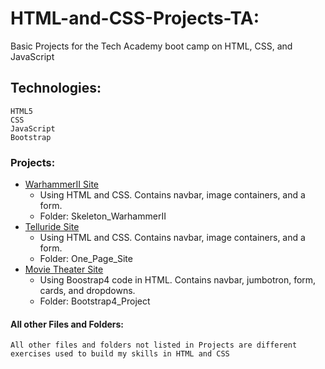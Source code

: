 # HTML-and-CSS-Projects-TA:
Basic Projects for the Tech Academy boot camp on HTML, CSS, and JavaScript
## Technologies:
```
HTML5
CSS
JavaScript
Bootstrap
```
### Projects:
- [WarhammerII Site](https://github.com/NathanielRus/HTML-and-CSS-Projects-TA/tree/main/Skeleton_WarhammerII)
  - Using HTML and CSS. Contains navbar, image containers, and a form.
  - Folder: Skeleton_WarhammerII
- [Telluride Site](https://github.com/NathanielRus/HTML-and-CSS-Projects-TA/tree/main/One_Page_Site)
  - Using HTML and CSS. Contains navbar, image containers, and a form.
  - Folder: One_Page_Site
- [Movie Theater Site](https://github.com/NathanielRus/HTML-and-CSS-Projects-TA/tree/main/Bootstrap4_Project)
  - Using Boostrap4 code in HTML. Contains navbar, jumbotron, form, cards, and dropdowns.
  - Folder: Bootstrap4_Project
#### All other Files and Folders:
```
All other files and folders not listed in Projects are different exercises used to build my skills in HTML and CSS
```
